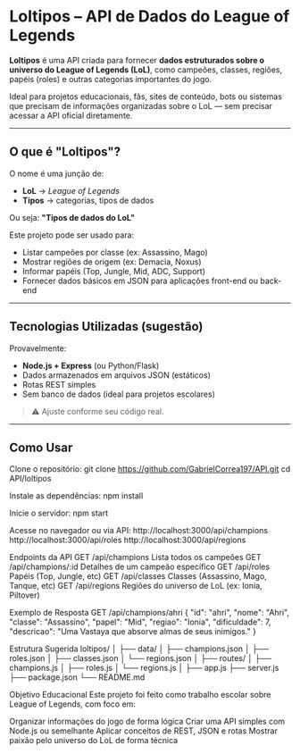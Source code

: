 #  Loltipos – API de Dados do League of Legends

**Loltipos** é uma API criada para fornecer **dados estruturados sobre o universo do League of Legends (LoL)**, como campeões, classes, regiões, papéis (roles) e outras categorias importantes do jogo.

Ideal para projetos educacionais, fãs, sites de conteúdo, bots ou sistemas que precisam de informações organizadas sobre o LoL — sem precisar acessar a API oficial diretamente.

---

##  O que é "Loltipos"?

O nome é uma junção de:
- **LoL** → *League of Legends*
- **Tipos** → categorias, tipos de dados

Ou seja: **"Tipos de dados do LoL"**

Este projeto pode ser usado para:
- Listar campeões por classe (ex: Assassino, Mago)
- Mostrar regiões de origem (ex: Demacia, Noxus)
- Informar papéis (Top, Jungle, Mid, ADC, Support)
- Fornecer dados básicos em JSON para aplicações front-end ou back-end

---

##  Tecnologias Utilizadas (sugestão)

Provavelmente:
- **Node.js + Express** (ou Python/Flask)
- Dados armazenados em arquivos JSON (estáticos)
- Rotas REST simples
- Sem banco de dados (ideal para projetos escolares)

> ⚠ Ajuste conforme seu código real.

---

##  Como Usar

Clone o repositório:
   git clone https://github.com/GabrielCorrea197/API.git
   cd API/loltipos

Instale as dependências:
npm install

Inicie o servidor:
npm start

Acesse no navegador ou via API:
http://localhost:3000/api/champions
http://localhost:3000/api/roles
http://localhost:3000/api/regions

Endpoints da API
GET
/api/champions
Lista todos os campeões
GET
/api/champions/:id
Detalhes de um campeão específico
GET
/api/roles
Papéis (Top, Jungle, etc)
GET
/api/classes
Classes (Assassino, Mago, Tanque, etc)
GET
/api/regions
Regiões do universo de LoL (ex: Ionia, Piltover)

Exemplo de Resposta
GET /api/champions/ahri
{
  "id": "ahri",
  "nome": "Ahri",
  "classe": "Assassino",
  "papel": "Mid",
  "regiao": "Ionia",
  "dificuldade": 7,
  "descricao": "Uma Vastaya que absorve almas de seus inimigos."
}

Estrutura Sugerida
loltipos/
│
├── data/
│   ├── champions.json
│   ├── roles.json
│   ├── classes.json
│   └── regions.json
│
├── routes/
│   ├── champions.js
│   ├── roles.js
│   └── regions.js
│
├── app.js
├── server.js
├── package.json
└── README.md

Objetivo Educacional
Este projeto foi feito como trabalho escolar sobre League of Legends, com foco em:

Organizar informações do jogo de forma lógica
Criar uma API simples com Node.js ou semelhante
Aplicar conceitos de REST, JSON e rotas
Mostrar paixão pelo universo do LoL de forma técnica
